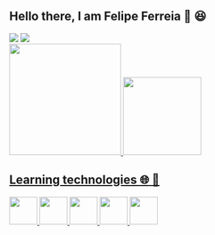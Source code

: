 ## Hello there, I am Felipe Ferreia :wave: :satisfied: <br>

<div>
  <a href="https://www.linkedin.com/in/eu-felipe/" target="_blank"><img src="https://img.shields.io/badge/-LinkedIn-%230077B5?style=for-the-badge&logo=linkedin&logoColor=white" target="_blank"></a>
  <a href = "mailto:eufelipe857@gmail.com"><img src="https://img.shields.io/badge/Gmail-D14836?style=for-the-badge&logo=gmail&logoColor=white" target="_blank"></a>
  
</div width="50" height="50">


<div>
 <a href="https://github.com/FF857">
 <img height="200em" src="https://github-readme-stats-sigma-five.vercel.app/api/top-langs/?username=FF857&show_icons=true&theme=dark"/>
 <img height="140em" src="https://github-readme-stats-sigma-fire.vercel.app/api?username=FF857&show_icons=true&theme=dracula&include_all_commits=true&count_private=true"/>
</div>

## Learning technologies :globe_with_meridians: :memo:

<div>
  <img src="https://cdn.jsdelivr.net/gh/devicons/devicon/icons/javascript/javascript-original.svg" width="50" height="50"/>
  <img src="https://cdn.jsdelivr.net/gh/devicons/devicon/icons/html5/html5-original.svg" width="50" height="50"/>
  <img src="https://cdn.jsdelivr.net/gh/devicons/devicon/icons/css3/css3-original.svg" width="50" height="50"/>
  <img src="https://cdn.jsdelivr.net/gh/devicons/devicon/icons/git/git-original.svg" width="50" height="50"/>
  <img src="https://cdn.jsdelivr.net/gh/devicons/devicon/icons/python/python-original.svg" width="50" height="50"/>                          
</div>


